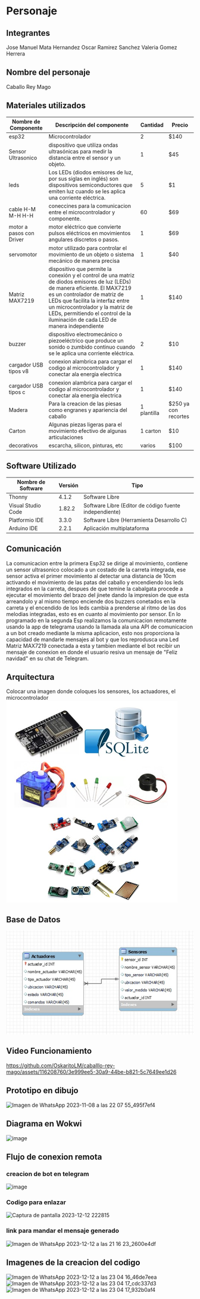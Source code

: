 # Personaje
## Integrantes
Jose Manuel Mata Hernandez
Oscar Ramirez Sanchez
Valeria Gomez Herrera
## Nombre del personaje
Caballo Rey Mago
## Materiales utilizados
| Nombre de Componente   | Descripción del componente | Cantidad | Precio |
|------------------------|-----------------------------|----------|--------|
| esp32                  | Microcontrolador           | 2        | $140    |
| Sensor Ultrasonico           |  dispositivo que utiliza ondas ultrasónicas para medir la distancia entre el sensor y un objeto.| 1        | $45    |
| leds         | Los LEDs (diodos emisores de luz, por sus siglas en inglés) son dispositivos semiconductores que emiten luz cuando se les aplica una corriente eléctrica.| 5       | $1    |
| cable H-M M-H H-H                  | coneccines para la comunicacion entre el microcontrolador y componente.|   60     | $69    |
| motor a pasos con Driver                | motor eléctrico que convierte pulsos eléctricos en movimientos angulares discretos o pasos.| 1       | $69   |
| servomotor | motor utilizado para controlar el movimiento de un objeto o sistema mecánico de manera precisa| 1       | $40   |
| Matriz MAX7219| dispositivo que permite la conexión y el control de una matriz de diodos emisores de luz (LEDs) de manera eficiente. El MAX7219 es un controlador de matriz de LEDs que facilita la interfaz entre un microcontrolador y la matriz de LEDs, permitiendo el control de la iluminación de cada LED de manera independiente | 1        | $140    |
| buzzer| dispositivo electromecánico o piezoeléctrico que produce un sonido o zumbido continuo cuando se le aplica una corriente eléctrica.|   2  | $10    |
| cargador USB tipos v8 | conexion alambrica para cargar el codigo al microcontrolador y conectar ala energia electrica   | 1        | $140    |
| cargador USB tipos c | conexion alambrica para cargar el codigo al microcontrolador y conectar ala energia electrica   | 1        | $140    |
| Madera                 | Para la creacion de las piesas como engranes y apariencia del caballo      | 1 plantilla       | $250 ya con recortes    |
| Carton            | Algunas piezas ligeras para el movimiento efectivo de algunas articulaciones            | 1 carton       | $10   |
| decorativos              | escarcha, silicon, pinturas, etc       | varios       | $100    |



 ## Software Utilizado
|Nombre de Software|Versión|Tipo|
|--|--|--|
|Thonny|4.1.2|Software Libre|
|Visual Studio Code|1.82.2|Software Libre (Editor de código fuente independiente)|
|Platformio IDE|3.3.0|Software Libre (Herramienta Desarrollo C)|
|Arduino IDE|2.2.1|Aplicación multiplataforma|


## Comunicación
La comunicacion entre la primera Esp32 se dirige al movimiento, contiene un sensor ultrasonico colocado a un costado de la carreta integrada, ese sensor activa el primer movimiento al detectar una distancia de 10cm activando el movimiento de las patas del caballo y encendiendo los leds integrados en la carreta, despues de que temine la cabalgata procede a ejecutar el movimiento del brazo del jinete dando la impresion de que esta arreandolo y al mismo tiempo enciende dos buzzers conetados en la carreta y el encendido de los leds cambia a prenderse al ritmo de las dos melodias integradas, esto es en cuanto al movimiento por sensor.
En lo programado en la segunda Esp realizamos la comunicacion remotamente usando la app de telegrama usando la llamada ala una API de comunicacion a un bot creado mediante la misma aplicacion, esto nos proporciona la capacidad de mandarle mensajes al bot y que los reprodusca una Led Matriz MAX7219 conectada a esta y tambien mediante el bot recibir un mensaje de conexion en donde el usuario resiva un mensaje de "Feliz navidad" en su chat de Telegram.
## Arquitectura
Colocar una imagen donde coloques los sensores, los actuadores, el microcontrolador
![Imagen de los componentes, la arquitectura](https://github.com/RamiroHerreraX/Personaje/blob/main/imagenes/Arquitectura.jpg?raw=true)

## Base de Datos
![Imagen del modelo relacional de la base de datos](https://github.com/RamiroHerreraX/Personaje/blob/main/imagenes/Modelo%20Relacional%20BD.jpg?raw=true)

## Video Funcionamiento

https://github.com/OskaritoLM/caballlo-rey-mago/assets/116208760/3e999ee5-30a9-44be-b821-5c7649ee1d26


## Prototipo en dibujo
![Imagen de WhatsApp 2023-11-08 a las 22 07 55_495f7ef4](https://github.com/18Manu/Personaje/assets/116208760/d20bba6b-53a1-44a6-b7f2-bc16c7301c58)


## Diagrama en Wokwi
![image](https://github.com/OskaritoLM/caballlo-rey-mago/assets/116208760/7b31bd00-4875-4e54-883b-53685c4a57b0)


## Flujo de conexion remota
### creacion de bot en telegram
![image](https://github.com/OskaritoLM/caballlo-rey-mago/assets/116208760/1d5e96b7-9179-45e8-8b91-a14a67ef500a)

### Codigo para enlazar 
![Captura de pantalla 2023-12-12 222815](https://github.com/OskaritoLM/caballlo-rey-mago/assets/116208760/557a354a-9e1b-4bd8-ab05-b4dafac54546)

### link para mandar el mensaje generado 
![Imagen de WhatsApp 2023-12-12 a las 21 16 23_2600e4df](https://github.com/OskaritoLM/caballlo-rey-mago/assets/116208760/01443951-accd-4f65-a085-f32eb70cdf2b)

## Imagenes de la creacion del codigo
![Imagen de WhatsApp 2023-12-12 a las 23 04 16_46de7eea](https://github.com/OskaritoLM/caballlo-rey-mago/assets/116208760/4675ea54-1ecc-4f92-ab81-e85599b8015f)
![Imagen de WhatsApp 2023-12-12 a las 23 04 17_cdc337d3](https://github.com/OskaritoLM/caballlo-rey-mago/assets/116208760/76763852-bec6-4b71-8b46-06bb631949ea)
![Imagen de WhatsApp 2023-12-12 a las 23 04 17_932b0af4](https://github.com/OskaritoLM/caballlo-rey-mago/assets/116208760/f3d3f7dd-9301-4648-a1f1-9d863260f5f0)



